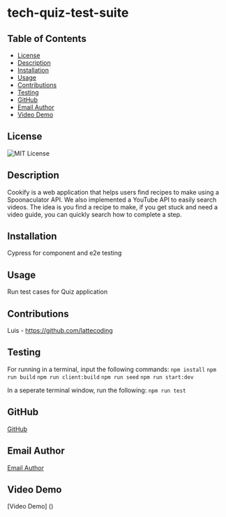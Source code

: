 # tech-quiz-test-suite

## Table of Contents
- [License](#license)
- [Description](#description)
- [Installation](#installation)
- [Usage](#usage)
- [Contributions](#contributions)
- [Testing](#testing)
- [GitHub](#github)
- [Email Author](#email-author)
- [Video Demo](#video-demo)

## License
![MIT License](https://img.shields.io/badge/License-MIT-yellow.svg)

## Description
Cookify is a web application that helps users find recipes to make using a Spoonaculator API. We also implemented a YouTube API to easily search videos. The idea is you find a recipe to make, if you get stuck and need a video guide, you can quickly search how to complete a step.

## Installation
Cypress for component and e2e testing

## Usage
Run test cases for Quiz application

## Contributions

Luis - https://github.com/lattecoding

## Testing

For running in a terminal, input the following commands:
`npm install`
`npm run build`
`npm run client:build`
`npm run seed`
`npm run start:dev`

In a seperate terminal window, run the following:
`npm run test`

## GitHub
[GitHub](https://github.com/lattecoding/tech-quiz-test-suite)

## Email Author
[Email Author](mailto:luis@test.mail)

## Video Demo
[Video Demo] ()
